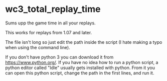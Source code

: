 # wc3_total_replay_time
Sums upp the game time in all your replays.

This works for replays from 1.07 and later.

The file isn't long so just edit the path inside the script (I hate making a typo when using the command line).

If you don't have python 3 you can download it from https://www.python.org/. If you have no idea how to run a python script, a python editor called "Idle" usually gets installed with python. From it you can open this python script, change the path in the first lines, and run it.
